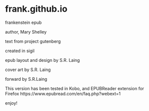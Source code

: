 # frank.github.io
<p>frankenstein epub</p>
<p>author, Mary Shelley</p>
<p>text from project gutenberg</p>
<p>created in sigil</p>
<p>epub layout and design by S.R. Laing</p>
<p>cover art by S.R. Laing</p>
<p>forward by S.R.Laing </p>
<p>This version has been tested in Kobo, and EPUBReader extension for Firefox
  https://www.epubread.com/en/faq.php?webext=1
<p> enjoy!</p>

